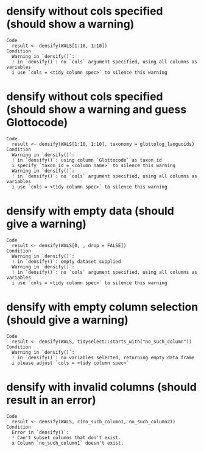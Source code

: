 # densify without cols specified (should show a warning)

    Code
      result <- densify(WALS[1:10, 1:10])
    Condition
      Warning in `densify()`:
      ! in `densify()`: no `cols` argument specified, using all columns as variables
      i use `cols = <tidy column spec>` to silence this warning

# densify without cols specified (should show a warning and guess Glottocode)

    Code
      result <- densify(WALS[1:10, 1:10], taxonomy = glottolog_languoids)
    Condition
      Warning in `densify()`:
      ! in `densify()`: using column `Glottocode` as taxon id
      i specify `taxon_id = <column name>` to silence this warning
      Warning in `densify()`:
      ! in `densify()`: no `cols` argument specified, using all columns as variables
      i use `cols = <tidy column spec>` to silence this warning

# densify with empty data (should give a warning)

    Code
      result <- densify(WALS[0, , drop = FALSE])
    Condition
      Warning in `densify()`:
      ! in `densify()`: empty dataset supplied
      Warning in `densify()`:
      ! in `densify()`: no `cols` argument specified, using all columns as variables
      i use `cols = <tidy column spec>` to silence this warning

# densify with empty column selection (should give a warning)

    Code
      result <- densify(WALS, tidyselect::starts_with("no_such_column"))
    Condition
      Warning in `densify()`:
      ! in `densify()`: no variables selected, returning empty data frame
      i please adjust `cols = <tidy column spec>`

# densify with invalid columns (should result in an error)

    Code
      result <- densify(WALS, c(no_such_column1, no_such_column2))
    Condition
      Error in `densify()`:
      ! Can't subset columns that don't exist.
      x Column `no_such_column1` doesn't exist.

